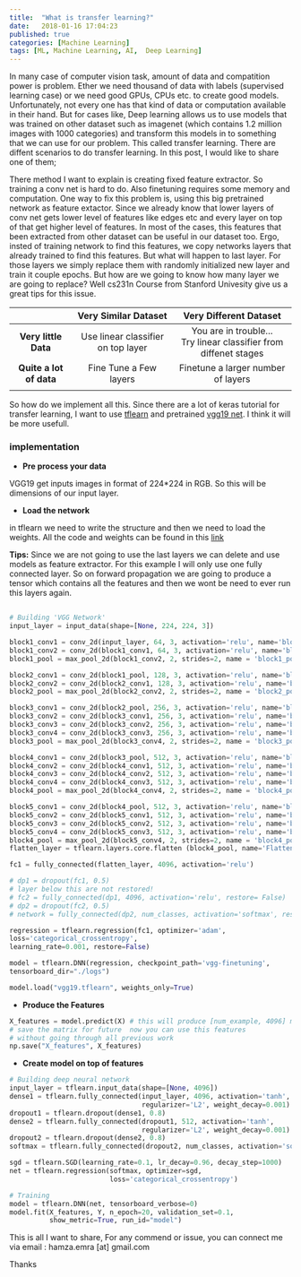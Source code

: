 ```yaml
---
title:  "What is transfer learning?"
date:   2018-01-16 17:04:23
published: true
categories: [Machine Learning]
tags: [ML, Machine Learning, AI,  Deep Learning]
---
```



In many case of computer vision task, amount of data and compatition power is problem. Ether we need thousand of data with labels (supervised learning case) or we need good GPUs, CPUs etc. to create good models. Unfortunately, not every one has that kind of data or computation available in their hand. But for cases like, Deep learning allows us to use models that was trained on other dataset such as imagenet (which contains 1.2 million images with 1000 categories) and transform this models in to something that we can use for our problem. This called transfer learning. There are diffent scenarios to do transfer learning. In this post, I would like to share one of them;

There method I want to explain is creating fixed feature extractor. So training a conv net is hard to do. Also finetuning requires some memory and computation. One way to fix this problem is, using this big pretrained network as feature extactor. Since we already know that lower layers of conv net gets lower level of features like edges etc and every layer on top of that get higher level of features. In most of the cases, this features that been extracted from other dataset can be useful in our dataset too. Ergo, insted of training network to find this features, we copy networks layers that already trained to find this features. But what will happen to last layer. For those layers we simply replace them with randomly initialized new layer and train it couple epochs. But how are we going to know how many layer we are going to replace? Well cs231n Course from Stanford Univesity give us a great tips for this issue. 

|                         |        Very Similar Dataset        |          Very Different Dataset          |
| :---------------------: | :--------------------------------: | :--------------------------------------: |
|  **Very little Data**   | Use linear classifier on top layer | You are in trouble... <br /> Try linear classifier from diffenet stages |
| **Quite a lot of data** |       Fine Tune a Few layers       |    Finetune a larger number of layers    |
|                         |                                    |                                          |

 So how do we implement all this. Since there are a lot of keras tutorial for transfer learning, I want to use [tflearn](http://tflearn.org/) and pretrained [vgg19 net](https://arxiv.org/pdf/1409.1556.pdf). I think it will be more usefull.

### implementation 

* **Pre process your data** 

VGG19 get inputs images in format of 224*224 in RGB. So this will be dimensions of our input layer. 

* **Load the network** 

in tflearn we need to write the structure and then we need to load the weights. All the code and weights can be found in this [link](https://github.com/AhmetHamzaEmra/tflearn_VGG19)

**Tips:** Since we are not going to use the last layers we can delete and use models as feature extractor. For this example I will only use one fully connected layer. So on forward propagation we are going to produce a tensor which contains all the features and then we wont be need to ever run this layers again. 

``` python
 
# Building 'VGG Network'
input_layer = input_data(shape=[None, 224, 224, 3])

block1_conv1 = conv_2d(input_layer, 64, 3, activation='relu', name='block1_conv1')
block1_conv2 = conv_2d(block1_conv1, 64, 3, activation='relu', name='block1_conv2')
block1_pool = max_pool_2d(block1_conv2, 2, strides=2, name = 'block1_pool')

block2_conv1 = conv_2d(block1_pool, 128, 3, activation='relu', name='block2_conv1')
block2_conv2 = conv_2d(block2_conv1, 128, 3, activation='relu', name='block2_conv2')
block2_pool = max_pool_2d(block2_conv2, 2, strides=2, name = 'block2_pool')

block3_conv1 = conv_2d(block2_pool, 256, 3, activation='relu', name='block3_conv1')
block3_conv2 = conv_2d(block3_conv1, 256, 3, activation='relu', name='block3_conv2')
block3_conv3 = conv_2d(block3_conv2, 256, 3, activation='relu', name='block3_conv3')
block3_conv4 = conv_2d(block3_conv3, 256, 3, activation='relu', name='block3_conv4')
block3_pool = max_pool_2d(block3_conv4, 2, strides=2, name = 'block3_pool')

block4_conv1 = conv_2d(block3_pool, 512, 3, activation='relu', name='block4_conv1')
block4_conv2 = conv_2d(block4_conv1, 512, 3, activation='relu', name='block4_conv2')
block4_conv3 = conv_2d(block4_conv2, 512, 3, activation='relu', name='block4_conv3')
block4_conv4 = conv_2d(block4_conv3, 512, 3, activation='relu', name='block4_conv4')
block4_pool = max_pool_2d(block4_conv4, 2, strides=2, name = 'block4_pool')

block5_conv1 = conv_2d(block4_pool, 512, 3, activation='relu', name='block5_conv1')
block5_conv2 = conv_2d(block5_conv1, 512, 3, activation='relu', name='block5_conv2')
block5_conv3 = conv_2d(block5_conv2, 512, 3, activation='relu', name='block5_conv3')
block5_conv4 = conv_2d(block5_conv3, 512, 3, activation='relu', name='block5_conv4')
block4_pool = max_pool_2d(block5_conv4, 2, strides=2, name = 'block4_pool')
flatten_layer = tflearn.layers.core.flatten (block4_pool, name='Flatten')

fc1 = fully_connected(flatten_layer, 4096, activation='relu')

# dp1 = dropout(fc1, 0.5)
# layer below this are not restored!
# fc2 = fully_connected(dp1, 4096, activation='relu', restore= False)
# dp2 = dropout(fc2, 0.5)
# network = fully_connected(dp2, num_classes, activation='softmax', restore=False)

regression = tflearn.regression(fc1, optimizer='adam',
loss='categorical_crossentropy',
learning_rate=0.001, restore=False)

model = tflearn.DNN(regression, checkpoint_path='vgg-finetuning',
tensorboard_dir="./logs")

model.load("vgg19.tflearn", weights_only=True)

```

* **Produce the Features**

``` python
X_features = model.predict(X) # this will produce [num_example, 4096] matrix
# save the matrix for future  now you can use this features
# without going through all previous work
np.save("X_features", X_features)
```

* **Create model on top of features**

``` python
# Building deep neural network
input_layer = tflearn.input_data(shape=[None, 4096])
dense1 = tflearn.fully_connected(input_layer, 4096, activation='tanh',
                                 regularizer='L2', weight_decay=0.001)
dropout1 = tflearn.dropout(dense1, 0.8)
dense2 = tflearn.fully_connected(dropout1, 512, activation='tanh',
                                 regularizer='L2', weight_decay=0.001)
dropout2 = tflearn.dropout(dense2, 0.8)
softmax = tflearn.fully_connected(dropout2, num_classes, activation='softmax')

sgd = tflearn.SGD(learning_rate=0.1, lr_decay=0.96, decay_step=1000)
net = tflearn.regression(softmax, optimizer=sgd, 
                         loss='categorical_crossentropy')

# Training
model = tflearn.DNN(net, tensorboard_verbose=0)
model.fit(X_features, Y, n_epoch=20, validation_set=0.1,
          show_metric=True, run_id="model")
```



This is all I want to share, For any commend or issue, you can connect me via email : hamza.emra [at] gmail.com 

Thanks